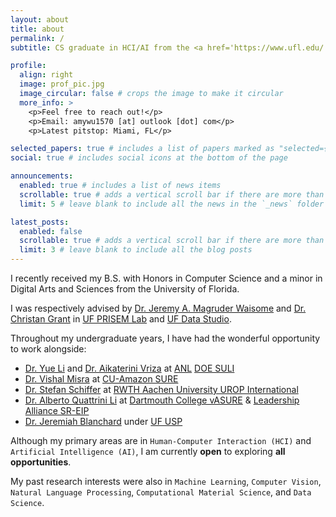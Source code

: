 ```yaml
---
layout: about
title: about
permalink: /
subtitle: CS graduate in HCI/AI from the <a href='https://www.ufl.edu/'>University of Florida</a>

profile:
  align: right
  image: prof_pic.jpg
  image_circular: false # crops the image to make it circular
  more_info: >
    <p>Feel free to reach out!</p>
    <p>Email: amywu1570 [at] outlook [dot] com</p>
    <p>Latest pitstop: Miami, FL</p>

selected_papers: true # includes a list of papers marked as "selected={true}"
social: true # includes social icons at the bottom of the page

announcements:
  enabled: true # includes a list of news items
  scrollable: true # adds a vertical scroll bar if there are more than 3 news items
  limit: 5 # leave blank to include all the news in the `_news` folder

latest_posts:
  enabled: false
  scrollable: true # adds a vertical scroll bar if there are more than 3 new posts items
  limit: 3 # leave blank to include all the blog posts
---
```


I recently received my B.S. with Honors in Computer Science and a minor in Digital Arts and Sciences from the University of Florida.

I was respectively advised by [Dr. Jeremy A. Magruder Waisome](https://www.jeremywaisome.com/) and [Dr. Christan Grant](https://ceg.me/) in [UF PRISEM Lab](https://faculty.eng.ufl.edu/prisem/) and [UF Data Studio](https://ufdatastudio.com/).

Throughout my undergraduate years, I have had the wonderful opportunity to work alongside:

- [Dr. Yue Li](https://uk.linkedin.com/in/yue-li-502727133) and [Dr. Aikaterini Vriza](https://www.linkedin.com/in/katerina-vriza) at [ANL](https://www.anl.gov/) [DOE SULI](https://science.osti.gov/wdts/suli)
- [Dr. Vishal Misra](https://www.linkedin.com/in/vishalmisra) at [CU-Amazon SURE](https://www.engineering.columbia.edu/about/news/igniting-future-engineers-summer-research-and-professional-development)
- [Dr. Stefan Schiffer](https://kbsg.rwth-aachen.de/~schiffer/) at [RWTH Aachen University UROP International](https://www.rwth-aachen.de/cms/root/studium/im-studium/angebote-fuer-studierende/urop/~wmy/urop-international/?lidx=1)
- [Dr. Alberto Quattrini Li](https://rlab.cs.dartmouth.edu/albertoq/) at [Dartmouth College vASURE](https://graduate.dartmouth.edu/diversity/research-and-education/asure) & [Leadership Alliance SR-EIP](https://theleadershipalliance.org/summer-research-early-identification-program)
- [Dr. Jeremiah Blanchard](https://www.linkedin.com/in/jeremiahblanchard) under [UF USP](https://cur.aa.ufl.edu/programs-university-scholars-program/)

Although my primary areas are in `Human-Computer Interaction (HCI)` and `Artificial Intelligence (AI)`, I am currently **open** to exploring **all opportunities**.

My past research interests were also in `Machine Learning`, `Computer Vision`, `Natural Language Processing`, `Computational Material Science`, and `Data Science`.

<!-- Write your biography here. Tell the world about yourself. Link to your favorite [subreddit](http://reddit.com). You can put a picture in, too. The code is already in, just name your picture `prof_pic.jpg` and put it in the `img/` folder.

Put your address / P.O. box / other info right below your picture. You can also disable any of these elements by editing `profile` property of the YAML header of your `_pages/about.md`. Edit `_bibliography/papers.bib` and Jekyll will render your [publications page](/al-folio/publications/) automatically.

Link to your social media connections, too. This theme is set up to use [Font Awesome icons](https://fontawesome.com/) and [Academicons](https://jpswalsh.github.io/academicons/), like the ones below. Add your Facebook, Twitter, LinkedIn, Google Scholar, or just disable all of them. -->
